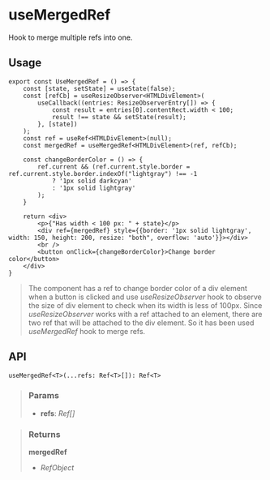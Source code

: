 # useMergedRef
Hook to merge multiple refs into one.

## Usage

```tsx
export const UseMergedRef = () => {
	const [state, setState] = useState(false);
	const [refCb] = useResizeObserver<HTMLDivElement>(
		useCallback((entries: ResizeObserverEntry[]) => {
			const result = entries[0].contentRect.width < 100;
			result !== state && setState(result);
		}, [state])
	);
	const ref = useRef<HTMLDivElement>(null);
	const mergedRef = useMergedRef<HTMLDivElement>(ref, refCb);

	const changeBorderColor = () => {
		ref.current && (ref.current.style.border = ref.current.style.border.indexOf("lightgray") !== -1
			? '1px solid darkcyan'
			: '1px solid lightgray'
		);
	}

	return <div>
		<p>{"Has width < 100 px: " + state}</p>
		<div ref={mergedRef} style={{border: '1px solid lightgray', width: 150, height: 200, resize: "both", overflow: 'auto'}}></div>
		<br />
		<button onClick={changeBorderColor}>Change border color</button>
	</div>
}
```

> The component has a ref to change border color of a div element when a button is clicked and use _useResizeObserver_ hook to observe the size of div element to check when its width is less of 100px. Since _useResizeObserver_ works with a ref attached to an element, there are two ref that will be attached to the div element. So it has been used _useMergedRef_ hook to merge refs.


## API

```tsx
useMergedRef<T>(...refs: Ref<T>[]): Ref<T>
```

> ### Params
>
> - __refs__: _Ref<T>[]_
>

> ### Returns
>
> __mergedRef__
> - _RefObject<T>_  
>